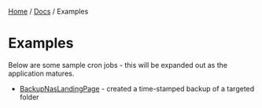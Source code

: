 [Home](/README.md) / [Docs](/docs/README.md) / Examples

# Examples
Below are some sample cron jobs - this will be expanded out as the application matures.

- [BackupNasLandingPage](/docs/examples/BackupNasLandingPage.md) - created a time-stamped backup of a targeted folder